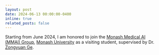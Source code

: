 ```yaml
---
layout: post
date: 2024-06-13 00:00:00-0400
inline: true
related_posts: false
---
```


Starting from June 2024, I am honored to join the [Monash Medical AI (MMAI) Group](https://www.monash.edu/mmai-group), [Monash University](https://www.monash.edu/) as a visiting student, supervised by Dr. [Zongyuan Ge](https://zongyuange.github.io/).
